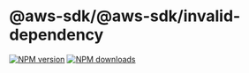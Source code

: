 # @aws-sdk/@aws-sdk/invalid-dependency

[![NPM version](https://img.shields.io/npm/v/@aws-sdk/@aws-sdk/invalid-dependency/beta.svg)](https://www.npmjs.com/package/@aws-sdk/@aws-sdk/invalid-dependency)
[![NPM downloads](https://img.shields.io/npm/dm/@aws-sdk/@aws-sdk/invalid-dependency.svg)](https://www.npmjs.com/package/@aws-sdk/@aws-sdk/invalid-dependency)
